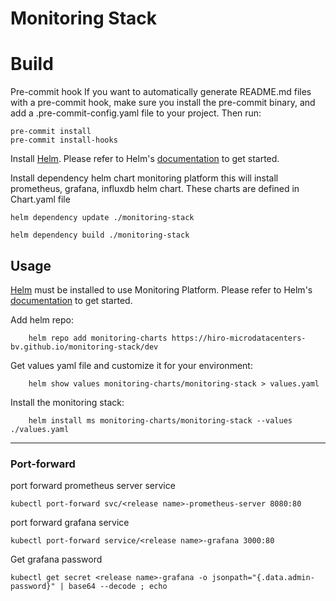 # Monitoring Stack

# Build

Pre-commit hook
If you want to automatically generate README.md files with a pre-commit hook, make sure you install the pre-commit binary, and add a .pre-commit-config.yaml file to your project. Then run:
```console
pre-commit install
pre-commit install-hooks
```

Install [Helm](https://helm.sh). Please refer to Helm's [documentation](https://helm.sh/docs/) to get started.

Install dependency helm chart monitoring platform
this will install prometheus, grafana, influxdb helm chart.
These charts are defined in Chart.yaml file

```console
helm dependency update ./monitoring-stack
```

```console
helm dependency build ./monitoring-stack
```

## Usage
[Helm](https://helm.sh) must be installed to use Monitoring Platform.
Please refer to Helm's [documentation](https://helm.sh/docs/) to get started.

Add helm repo:
```console
    helm repo add monitoring-charts https://hiro-microdatacenters-bv.github.io/monitoring-stack/dev
```

Get values yaml file and customize it for your environment:
```console
    helm show values monitoring-charts/monitoring-stack > values.yaml
```

Install the monitoring stack:
```console
    helm install ms monitoring-charts/monitoring-stack --values ./values.yaml
```

---

### Port-forward

port forward prometheus server service
```console
kubectl port-forward svc/<release name>-prometheus-server 8080:80
```

port forward grafana service
```console
kubectl port-forward service/<release name>-grafana 3000:80 
```


Get grafana password
 
```console
kubectl get secret <release name>-grafana -o jsonpath="{.data.admin-password}" | base64 --decode ; echo
```
